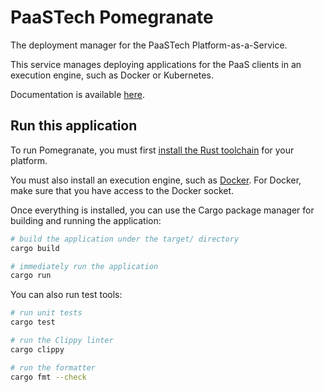 # PaaSTech Pomegranate
The deployment manager for the PaaSTech Platform-as-a-Service.

This service manages deploying applications for the PaaS clients in an execution engine, such as Docker or Kubernetes.

Documentation is available [here](https://paastech-cloud.github.io/pomegranate/pomegranate/).

## Run this application
To run Pomegranate, you must first [install the Rust toolchain](https://www.rust-lang.org/tools/install) for your platform.

You must also install an execution engine, such as [Docker](https://docs.docker.com/get-docker/). For Docker, make sure that
you have access to the Docker socket.

Once everything is installed, you can use the Cargo package manager for building and running the application:

```sh
# build the application under the target/ directory
cargo build

# immediately run the application
cargo run
```

You can also run test tools:

```sh
# run unit tests
cargo test

# run the Clippy linter
cargo clippy

# run the formatter
cargo fmt --check
```
